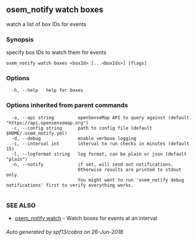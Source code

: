 ## osem_notify watch boxes

watch a list of box IDs for events

### Synopsis

specify box IDs to watch them for events

```
osem_notify watch boxes <boxId> [...<boxIds>] [flags]
```

### Options

```
  -h, --help   help for boxes
```

### Options inherited from parent commands

```
  -a, --api string         openSenseMap API to query against (default "https://api.opensensemap.org")
  -c, --config string      path to config file (default $HOME/.osem_notify.yml)
  -d, --debug              enable verbose logging
  -i, --interval int       interval to run checks in minutes (default 15)
  -l, --logformat string   log format, can be plain or json (default "plain")
  -n, --notify             if set, will send out notifications.
                           Otherwise results are printed to stdout only.
                           You might want to run 'osem_notify debug notifications' first to verify everything works.
                           
```

### SEE ALSO

* [osem_notify watch](osem_notify_watch.md)	 - Watch boxes for events at an interval

###### Auto generated by spf13/cobra on 26-Jun-2018
